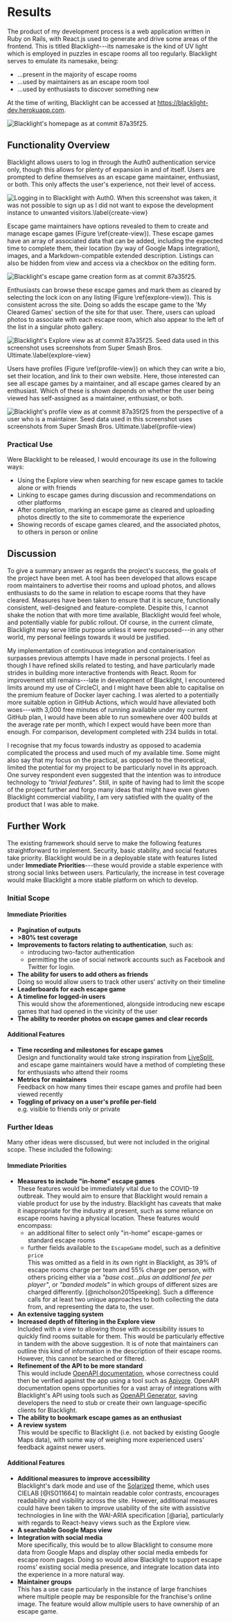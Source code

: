 # Results

<!--
The main results of your work should be presented, together with critical
discussion. The chapter should cover three things (although these would not be
used as section headings): 

Findings - present all the results (products, experimental findings, theories,
etc.) generated during the project. This may also include some off-topic
findings that were not expected, or which were side-effects of other
explorations.

Goals achieved - describes the degree to which the findings support the original
objectives laid out for the project. The goals may be partially or fully
achieved, or exceeded. An experimental project may prove, or disprove the
original thesis. A theoretical project may cover some or all of the example
cases. Note that reporting of failures to achieve goals is important since a
fundamental feature of the assessment procedures is that the processes (how you
went about your project) are often as important as the products of the project.

Further work - describes two things: firstly, new areas of investigation
prompted by developments in this project, and secondly parts of the current work
which were not completed due to time constraints and/or problems encountered.
-->

The product of my development process is a web application written in Ruby on
Rails, with React.js used to generate and drive some areas of the frontend. This
is titled Blacklight---its namesake is the kind of UV light which is employed in
puzzles in escape rooms all too regularly. Blacklight serves to emulate its
namesake, being:

- ...present in the majority of escape rooms
- ...used by maintainers as an escape room tool
- ...used by enthusiasts to discover something new

At the time of writing, Blacklight can be accessed at
https://blacklight-dev.herokuapp.com.

![Blacklight's homepage as at commit `87a35f25`.](blacklight-homepage.png)

## Functionality Overview

Blacklight allows users to log in through the Auth0 authentication service only,
though this allows for plenty of expansion in and of itself. Users are prompted
to define themselves as an escape game maintainer, enthusiast, or both. This
only affects the user's experience, not their level of access.

![Logging in to Blacklight with Auth0. When this screenshot was taken, it was
not possible to sign up as I did not want to expose the development instance to
unwanted visitors.\label{create-view}](blacklight-auth0.png)

Escape game maintainers have options revealed to them to create and manage
escape games (Figure \ref{create-view}). These escape games have an array of associated data that can be
added, including the expected time to complete them, their location (by way of
Google Maps integration), images, and a Markdown-compatible extended
description. Listings can also be hidden from view and access via a checkbox on
the editing form.

![Blacklight's escape game creation form as at commit `87a35f25`.](blacklight-create-escape-game.png)

Enthusiasts can browse these escape games and mark them as cleared by selecting
the lock icon on any listing (Figure \ref{explore-view}). This is consistent across the site. Doing so adds
the escape game to the 'My Cleared Games' section of the site for that user.
There, users can upload photos to associate with each escape room, which also
appear to the left of the list in a singular photo gallery.

![Blacklight's Explore view as at commit `87a35f25`. Seed data used in this
screenshot uses screenshots from *Super Smash Bros. Ultimate*.\label{explore-view}](blacklight-explore.png)

Users have profiles (Figure \ref{profile-view}) on which they can write a bio,
set their location, and link to their own website. Here, those interested can
see all escape games by a maintainer, and all escape games cleared by an
enthusiast. Which of these is shown depends on whether the user being viewed has
self-assigned as a maintainer, enthusiast, or both.

![Blacklight's profile view as at commit `87a35f25` from the perspective of a
user who is a maintainer. Seed data used in this screenshot uses screenshots
from *Super Smash Bros. Ultimate*.\label{profile-view}](blacklight-profile.png)

### Practical Use

Were Blacklight to be released, I would encourage its use in the following ways:

- Using the Explore view when searching for new escape games to tackle alone or
  with friends
- Linking to escape games during discussion and recommendations on other
  platforms
- After completion, marking an escape game as cleared and uploading photos
  directly to the site to commemorate the experience
- Showing records of escape games cleared, and the associated photos, to others
  in person or online

## Discussion

To give a summary answer as regards the project's success, the goals of the
project have been met. A tool has been developed that allows escape room
maintainers to advertise their rooms and upload photos, and allows enthusiasts
to do the same in relation to escape rooms that they have cleared. Measures have
been taken to ensure that it is secure, functionally consistent, well-designed
and feature-complete. Despite this, I cannot shake the notion that with more
time available, Blacklight would feel whole, and potentially viable for public
rollout. Of course, in the current climate, Blacklight may serve little purpose
unless it were repurposed---in any other world, my personal feelings towards it
would be justified.

My implementation of continuous integration and containerisation surpasses
previous attempts I have made in personal projects. I feel as though I have
refined skills related to testing, and have particularly made strides in
building more interactive frontends with React. Room for improvement still
remains---late in development of Blacklight, I encountered limits around my use
of CircleCI, and I might have been able to capitalise on the premium feature of
Docker layer caching. I was alerted to a potentially more suitable option in
GitHub Actions, which would have alleviated both woes---with 3,000 free minutes
of running available under my current GitHub plan, I would have been able to run
somewhere over 400 builds at the average rate per month, which I expect would
have been more than enough. For comparison, development completed with 234
builds in total.

I recognise that my focus towards industry as opposed to academia complicated
the process and used much of my available time. Some might also say that my
focus on the practical, as opposed to the theoretical, limited the potential for
my project to be particularly novel in its approach. One survey respondent even
suggested that the intention was to introduce technology to *"trivial
features"*. Still, in spite of having had to limit the scope of the project
further and forgo many ideas that might have even given Blacklight commercial
viability, I am very satisfied with the quality of the product that I was able
to make.

## Further Work

The existing framework should serve to make the following features
straightforward to implement. Security, basic stability, and social features
take priority. Blacklight would be in a deployable state with features listed
under **Immediate Priorities**---these would provide a stable experience with
strong social links between users. Particularly, the increase in test coverage
would make Blacklight a more stable platform on which to develop.

### Initial Scope

#### Immediate Priorities

- **Pagination of outputs**
- **>80% test coverage**
- **Improvements to factors relating to authentication**, such as:
  - introducing two-factor authentication
  - permitting the use of social network accounts such as Facebook and Twitter
    for login.
- **The ability for users to add others as friends**   
  Doing so would allow users to track other users' activity on their timeline
- **Leaderboards for each escape game**
- **A timeline for logged-in users**   
  This would show the aforementioned, alongside introducing new escape games
  that had opened in the vicinity of the user
- **The ability to reorder photos on escape games and clear records**

#### Additional Features

- **Time recording and milestones for escape games**   
  Design and functionality would take strong inspiration from
  [LiveSplit](https://github.com/LiveSplit/LiveSplit), and escape game
  maintainers would have a method of completing these for enthusiasts who attend
  their rooms
- **Metrics for maintainers**   
  Feedback on how many times their escape games and
  profile had been viewed recently
- **Toggling of privacy on a user's profile per-field**   
  e.g. visible to friends only or private

### Further Ideas

Many other ideas were discussed, but were not included in the original scope.
These included the following:

#### Immediate Priorities

- **Measures to include "in-home" escape games**   
  These features would be immediately vital due to the COVID-19 outbreak. They
  would aim to ensure that Blacklight would remain a viable product for use by
  the industry. Blacklight has caveats that make it inappropriate for the
  industry at present, such as some reliance on escape rooms having a physical
  location. These features would encompass:
  - an additional filter to select only "in-home" escape-games or standard
    escape rooms
  - further fields available to the `EscapeGame` model, such as a definitive
    `price`   
    This was omitted as a field in its own right in Blacklight, as 39% of escape
    rooms charge per team and 55% charge per person, with others pricing either
    via a *"base cost...plus an additional fee per player"*, or *"banded
    models"* in which groups of different sizes are charged differently.
    [@nicholson2015peeking]. Such a difference calls for at least two unique
    approaches to both collecting the data from, and representing the data to,
    the user.
- **An extensive tagging system** 
- **Increased depth of filtering in the Explore view**   
  Included with a view to allowing those with accessibility issues to quickly
  find rooms suitable for them. This would be particularly effective in tandem
  with the above suggestion. It is of note that maintainers can outline this
  kind of information in the description of their escape rooms. However, this
  cannot be searched or filtered.
- **Refinement of the API to be more standard**   
  This would include [OpenAPI documentation](https://swagger.io/specification/),
  whose correctness could then be verified against the app using a tool such as
  [Apivore](https://github.com/westfieldlabs/apivore). OpenAPI documentation
  opens opportunities for a vast array of integrations with Blacklight's API
  using tools such as [OpenAPI
  Generator](https://github.com/OpenAPITools/openapi-generator), saving
  developers the need to stub or create their own language-specific clients for
  Blacklight.
- **The ability to bookmark escape games as an enthusiast**
- **A review system**   
  This would be specific to Blacklight (i.e. not backed by existing Google
  Maps data), with some way of weighing more experienced users' feedback against
  newer users.

#### Additional Features

- **Additional measures to improve accessibility**   
  Blacklight's dark mode and use of the
  [Solarized](https://github.com/altercation/solarized) theme, which uses CIELAB
  [@ISO11664] to maintain readable color contrasts, encourages readability and
  visibility across the site. However, additional measures could have been taken
  to improve usability of the site with assistive technologies in line with the
  WAI-ARIA specification [@aria], particularly with regards to React-heavy views
  such as the Explore view.
- **A searchable Google Maps view**
- **Integration with social media**   
  More specifically, this would be to allow Blacklight to consume more data from
  Google Maps and display other social media embeds for escape room pages. Doing
  so would allow Blacklight to support escape rooms' existing social media
  presence, and integrate location data into the experience in a more natural
  way.
- **Maintainer groups**   
  This has a use case particularly in the instance of large franchises where
  multiple people may be responsible for the franchise's online image. The
  feature would allow multiple users to have ownership of an escape game.

